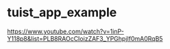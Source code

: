 # tuist_app_example

https://www.youtube.com/watch?v=1inP-Y118p8&list=PLB8RAOcCIoizZAF3_YPGhpjIf0mA0RqB5
